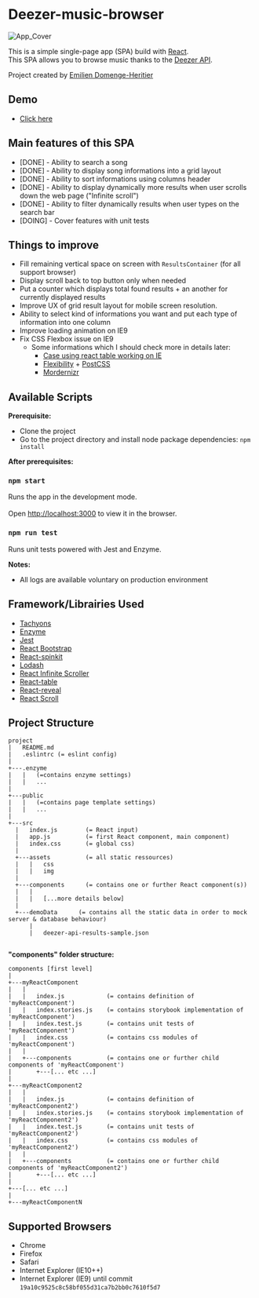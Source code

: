 
  
  
# Deezer-music-browser  
  
![App_Cover](https://image.ibb.co/bDmWx7/Screen_Shot_2018_04_02_at_8_00_05_PM.png)  
  
This is a simple single-page app (SPA) build with [React](https://reactjs.org/). <br> This SPA allows you to browse music thanks to the [Deezer API](https://developers.deezer.com/api).  
  
Project created by [Emilien Domenge-Heritier](http://www.domenge.fr/)  

## Demo  
  
- [Click here](https://deezer-music-browser.firebaseapp.com/)   
   
## Main features of this SPA  
  
 - [DONE] - Ability to search a song  
 - [DONE] - Ability to display song informations into a grid layout  
 - [DONE] - Ability to sort informations using columns header  
 - [DONE] - Ability to display dynamically more results when user scrolls down the web page ("Infinite scroll")  
 - [DONE] - Ability to filter dynamically results when user types on the search bar  
 - [DOING] - Cover features with unit tests  
  
## Things to improve  
  
 - Fill remaining vertical space on screen with `ResultsContainer` (for all support browser)  
 - Display scroll back to top button only when needed  
 - Put a counter which displays total found results  + an another for currently displayed results  
 - Improve UX of grid result layout for mobile screen resolution.  
 - Ability to select kind of informations you want and put each type of information into one column  
 - Improve loading animation on IE9  
 - Fix CSS Flexbox issue on IE9  
   - Some informations which I should check more in details later:  
      - [Case using react table working on IE](https://github.com/react-tools/react-table/issues/304)  
      - [Flexibility](https://github.com/jonathantneal/flexibility) + [PostCSS](https://github.com/postcss/postcss-js)  
      - [Mordernizr](https://github.com/modernizr/modernizr)  
  
  
  
## Available Scripts  
  
**Prerequisite:**  
 - Clone the project  
 - Go to the project directory and install node package dependencies: `npm install` 
  
**After prerequisites:**  
   
### `npm start`  
  
Runs the app in the development mode.<br>  
Open [http://localhost:3000](http://localhost:3000) to view it in the browser.  

### `npm run test`   

Runs unit tests powered with Jest and Enzyme. 
  
  
**Notes:**  
- All logs are available voluntary on production environment
  
  
## Framework/Librairies Used  
  
 - [Tachyons](https://github.com/tachyons-css/tachyons/)  
 - [Enzyme](https://github.com/airbnb/enzyme)  
 - [Jest](https://jestjs.io/)  
 - [React Bootstrap](https://react-bootstrap.github.io/)  
 - [React-spinkit](https://github.com/KyleAMathews/react-spinkit)  
 - [Lodash](https://lodash.com/)  
 - [React Infinite Scroller](https://github.com/CassetteRocks/react-infinite-scroller)  
 - [React-table](https://react-table.js.org/#/story/readme)  
 - [React-reveal](https://github.com/rnosov/react-reveal)  
 - [React Scroll](https://www.npmjs.com/package/react-scroll)  
 
 ## Project Structure
 
  ```
project
|   README.md
|   .eslintrc (= eslint config) 
|
+---.enzyme
|   |   (=contains enzyme settings)
|   |   ...
|
+---public
|   |   (=contains page template settings)
|   |   ...
|
+---src
    |   index.js        (= React input)
    |   app.js          (= first React component, main component)
    |   index.css       (= global css)
    |
    +---assets          (= all static ressources)
    |   |   css
    |   |   img
    |   
    +---components      (= contains one or further React component(s))
    |   |   
    |   |   [...more details below] 
    |   
    +---demoData      (= contains all the static data in order to mock server & database behaviour)
        |   
        |   deezer-api-results-sample.json
        
```
**"components" folder structure:**  
  ```
components [first level]
|   
+---myReactComponent
|   |   
|   |   index.js            (= contains definition of 'myReactComponent')
|   |   index.stories.js    (= contains storybook implementation of 'myReactComponent')
|   |   index.test.js       (= contains unit tests of 'myReactComponent')
|   |   index.css           (= contains css modules of 'myReactComponent')
|   |   
|   +---components          (= contains one or further child components of 'myReactComponent')
|       +---[... etc ...]
|
+---myReactComponent2
|   |   
|   |   index.js            (= contains definition of 'myReactComponent2')
|   |   index.stories.js    (= contains storybook implementation of 'myReactComponent2')
|   |   index.test.js       (= contains unit tests of 'myReactComponent2')
|   |   index.css           (= contains css modules of 'myReactComponent2')
|   |   
|   +---components          (= contains one or further child components of 'myReactComponent2')
|       +---[... etc ...]
|
+---[... etc ...]
|
+---myReactComponentN

```
  
## Supported Browsers  
  
 - Chrome  
 - Firefox  
 - Safari  
 - Internet Explorer (IE10++)  
 - Internet Explorer (IE9) until commit `19a10c9525c8c58bf055d31ca7b2bb0c7610f5d7`
